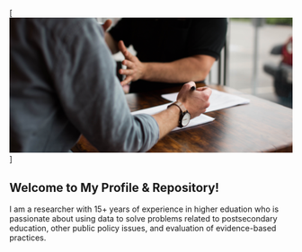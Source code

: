 [![Header](https://raw.githubusercontent.com/drcdavidson/drcdavidson/master/Banner1.png)]

## Welcome to My Profile & Repository!
I am a researcher with 15+ years of experience in higher eduation who is passionate about using data to solve problems related to postsecondary education, other public policy issues, and evaluation of evidence-based practices. 




<!--
**drcdavidson/drcdavidson** is a ✨ _special_ ✨ repository because its `README.md` (this file) appears on your GitHub profile.

Here are some ideas to get you started:

- 🔭 I’m currently working on ...
- 🌱 I’m currently learning ...
- 👯 I’m looking to collaborate on ...
- 🤔 I’m looking for help with ...
- 💬 Ask me about ...
- 📫 How to reach me: ...
- 😄 Pronouns: ...
- ⚡ Fun fact: ...
-->
